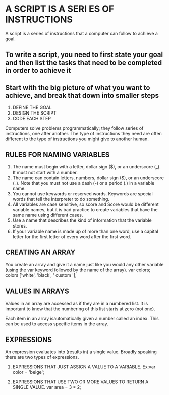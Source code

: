 # A SCRIPT IS A SERI ES OF INSTRUCTIONS

A script is a series of instructions that a computer can follow to achieve a goal.

## To write a script, you need to first state your goal and then list the tasks that need to be completed in order to achieve it

## Start with the big picture of what you want to achieve, and break that down into smaller steps

1. DEFINE THE GOAL
2. DESIGN THE SCRIPT
3. CODE EACH STEP

 Computers solve problems programmatically; they follow series of instructions, one after another. The type of instructions they need are often different to the type of instructions you might give to another human.

## RULES FOR NAMING VARIABLES

1. The name must begin with a letter, dollar sign ($), or an underscore (_). It must not start with a number.
2. The name can contain letters, numbers, dollar sign ($), or an underscore (_). Note that you must not use a dash (-) or a period (.) in a variable name.
3. You cannot use keywords or reserved words. Keywords are special words that tell the interpreter to do something. 
4. All variables are case sensitive, so score and Score would be different variable names, but it is bad practice to create variables that have the same name using different cases.
5. Use a name that describes the kind of information that the variable stores.
6. If your variable name is made up of more than one word, use a capital letter for the first letter of every word after the first word.

## CREATING AN ARRAY

You create an array and give it a name just like you would any other variable (using the var keyword followed by the name of
the array).
var colors;
colors ['white', 'black', ' custom '];

## VALUES IN ARRAYS

Values in an array are accessed as if they are in a numbered list. It is important to know that the numbering of this list starts at zero (not one).

Each item in an array isautomatically given a number called an index. This can be used to access specific items in the
array.

## EXPRESSIONS

An expression evaluates into (results in) a single value. Broadly speaking there are two types of expressions.

1. EXPRESSIONS THAT JUST ASSIGN A VALUE TO A VARIABLE.
Ex:var color = 'beige';

2. EXPRESSIONS THAT USE TWO OR MORE VALUES TO RETURN A SINGLE VALUE.
var area = 3 * 2;
